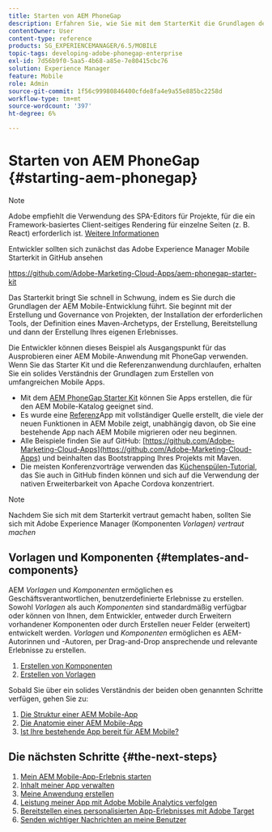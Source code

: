 ```yaml
---
title: Starten von AEM PhoneGap
description: Erfahren Sie, wie Sie mit dem StarterKit die Grundlagen der Adobe Experience Manager Mobile-Entwicklung kennenlernen.
contentOwner: User
content-type: reference
products: SG_EXPERIENCEMANAGER/6.5/MOBILE
topic-tags: developing-adobe-phonegap-enterprise
exl-id: 7d56b9f0-5aa5-4b68-a85e-7e80415cbc76
solution: Experience Manager
feature: Mobile
role: Admin
source-git-commit: 1f56c99980846400cfde8fa4e9a55e885bc2258d
workflow-type: tm+mt
source-wordcount: '397'
ht-degree: 6%

---
```


# Starten von AEM PhoneGap {#starting-aem-phonegap}

>[!NOTE]
>
>Adobe empfiehlt die Verwendung des SPA-Editors für Projekte, für die ein Framework-basiertes Client-seitiges Rendering für einzelne Seiten (z. B. React) erforderlich ist. [Weitere Informationen](/help/sites-developing/spa-overview.md)

Entwickler sollten sich zunächst das Adobe Experience Manager Mobile Starterkit in GitHub ansehen

https://github.com/Adobe-Marketing-Cloud-Apps/aem-phonegap-starter-kit

Das Starterkit bringt Sie schnell in Schwung, indem es Sie durch die Grundlagen der AEM Mobile-Entwicklung führt. Sie beginnt mit der Erstellung und Governance von Projekten, der Installation der erforderlichen Tools, der Definition eines Maven-Archetyps, der Erstellung, Bereitstellung und dann der Erstellung Ihres eigenen Erlebnisses.

Die Entwickler können dieses Beispiel als Ausgangspunkt für das Ausprobieren einer AEM Mobile-Anwendung mit PhoneGap verwenden. Wenn Sie das Starter Kit und die Referenzanwendung durchlaufen, erhalten Sie ein solides Verständnis der Grundlagen zum Erstellen von umfangreichen Mobile Apps.

* Mit dem [AEM PhoneGap Starter Kit](https://github.com/Adobe-Marketing-Cloud-Apps/aem-phonegap-starter-kit) können Sie Apps erstellen, die für den AEM Mobile-Katalog geeignet sind.
* Es wurde eine [Referenz](https://github.com/Adobe-Marketing-Cloud-Apps/aem-mobile-hybrid-reference)App mit vollständiger Quelle erstellt, die viele der neuen Funktionen in AEM Mobile zeigt, unabhängig davon, ob Sie eine bestehende App nach AEM Mobile migrieren oder neu beginnen.
* Alle Beispiele finden Sie auf GitHub: [https://github.com/Adobe-Marketing-Cloud-Apps](https://github.com/Adobe-Marketing-Cloud-Apps) und beinhalten das Bootstrapping Ihres Projekts mit Maven.
* Die meisten Konferenzvorträge verwenden das [Küchenspülen-Tutorial](https://github.com/blefebvre/aem-phonegap-kitchen-sink), das Sie auch in GitHub finden können und sich auf die Verwendung der nativen Erweiterbarkeit von Apache Cordova konzentriert.

>[!NOTE]
>
>Nachdem Sie sich mit dem Starterkit vertraut gemacht haben, sollten Sie sich mit Adobe Experience Manager (Komponenten *Vorlagen) vertraut machen*

## Vorlagen und Komponenten {#templates-and-components}

AEM *Vorlagen* und *Komponenten* ermöglichen es Geschäftsverantwortlichen, benutzerdefinierte Erlebnisse zu erstellen. Sowohl *Vorlagen* als auch *Komponenten* sind standardmäßig verfügbar oder können von Ihnen, dem Entwickler, entweder durch Erweitern vorhandener Komponenten oder durch Erstellen neuer Felder (erweitert) entwickelt werden. *Vorlagen* und *Komponenten* ermöglichen es AEM-Autorinnen und -Autoren, per Drag-and-Drop ansprechende und relevante Erlebnisse zu erstellen.

1. [Erstellen von Komponenten](/help/sites-developing/components.md)
1. [Erstellen von Vorlagen](/help/sites-developing/templates.md)

Sobald Sie über ein solides Verständnis der beiden oben genannten Schritte verfügen, gehen Sie zu:

1. [Die Struktur einer AEM Mobile-App](/help/mobile/phonegap-structure-an-app.md)
1. [Die Anatomie einer AEM Mobile-App](/help/mobile/phonegap-apps-arch.md)
1. [Ist Ihre bestehende App bereit für AEM Mobile?](/help/mobile/phonegap-adding-content-to-imported-app.md)

## Die nächsten Schritte {#the-next-steps}

1. [Mein AEM Mobile-App-Erlebnis starten](/help/mobile/starting-aem-phonegap-app.md)
1. [Inhalt meiner App verwalten](/help/mobile/phonegap-manage-app-content.md)
1. [Meine Anwendung erstellen](/help/mobile/building-app-mobile-phonegap.md)
1. [Leistung meiner App mit Adobe Mobile Analytics verfolgen](/help/mobile/phonegap-intro-to-app-analytics.md)
1. [Bereitstellen eines personalisierten App-Erlebnisses mit Adobe Target](/help/mobile/phonegap-aem-mobile-content-personalization.md)
1. [Senden wichtiger Nachrichten an meine Benutzer](/help/mobile/phonegap-push-notifications.md)
